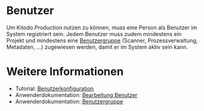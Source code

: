 # Benutzer
Um Kitodo.Production nutzen zu können, muss eine Person als Benutzer im System registriert sein. Jedem Benutzer muss zudem mindestens ein Projekt und mindestens eine [Benutzergruppe](https://github.com/kitodo/kitodo-production/wiki/Benutzergruppen) (Scanner, Prozessverwaltung, Metadaten, …) zugewiesen werden, damit er im System aktiv sein kann. 


# Weitere Informationen
* Tutorial: [Benutzerkonfiguration](https://github.com/kitodo/kitodo-tutorials/blob/master/kitodo2/03_benutzerkonfiguration.md)
* Anwenderdokumentation: [Bearbeitung Benutzer](https://github.com/kitodo/kitodo-production/wiki/Bearbeitung-Benutzer)
* Anwenderdokumentation: [Benutzergruppe](https://github.com/kitodo/kitodo-production/wiki/Benutzergruppen)